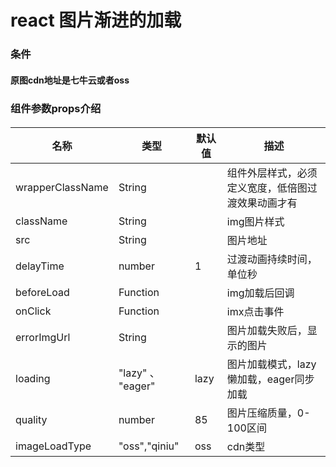 # react 图片渐进的加载

### 条件
#### 原图cdn地址是七牛云或者oss

### 组件参数props介绍
#### 

名称 | 类型 |	默认值 | 描述
--- | --- | --- | ---
wrapperClassName | String | |组件外层样式，必须定义宽度，低倍图过渡效果动画才有
className |	String | |img图片样式
src |	String | | 图片地址
delayTime |	number |	1	| 过渡动画持续时间，单位秒
beforeLoad | Function| | img加载后回调
onClick |	Function| | imx点击事件
errorImgUrl |	String | | 图片加载失败后，显示的图片
loading	| "lazy" 、 "eager"	| lazy	| 图片加载模式，lazy懒加载，eager同步加载
quality	| number	| 85	| 图片压缩质量，0-100区间
imageLoadType |"oss","qiniu" | oss | cdn类型